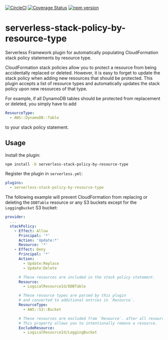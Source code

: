 [![CircleCI](https://circleci.com/gh/neverendingqs/serverless-stack-policy-by-resource-type.svg?style=svg)](https://circleci.com/gh/neverendingqs/serverless-stack-policy-by-resource-type.svg)
[![Coverage
Status](https://coveralls.io/repos/github/neverendingqs/serverless-stack-policy-by-resource-type/badge.svg?branch=main)](https://coveralls.io/github/neverendingqs/serverless-stack-policy-by-resource-type?branch=main)
[![npm
version](https://badge.fury.io/js/serverless-stack-policy-by-resource-type.svg)](https://badge.fury.io/js/serverless-stack-policy-by-resource-type)

# serverless-stack-policy-by-resource-type

Serverless Framework plugin for automatically populating CloudFormation stack
policy statements by resource type.

CloudFormation stack policies allow you to protect a resource from being
accidentally replaced or deleted. However, it is easy to forget to update the
stack policy when adding new resources that should be protected. This plugin
accepts a list of resource types and automatically updates the stack policy upon
new resources of that type.

For example, if all DynamoDB tables should be protected from replacement or
deleted, you simply have to add

```yaml
ResourceType:
  - AWS::DynamoDB::Table
```

to your stack policy statement.

## Usage

Install the plugin:

```sh
npm install -D serverless-stack-policy-by-resource-type
```

Register the plugin in `serverless.yml`:

```yaml
plugins:
  - serverless-stack-policy-by-resource-type
```

The following example will prevent CloudFormation from replacing or deleting the
`DDBTable` resource or any S3 buckets except for the `LoggingBucket` S3 bucket:

```yaml
provider:
  ...
  stackPolicy:
    - Effect: Allow
      Principal: '*'
      Action: 'Update:*'
      Resource: '*'
    - Effect: Deny
      Principal: '*'
      Action:
        - Update:Replace
        - Update:Delete

      # These resources are included in the stack policy statement.
      Resource:
        - LogicalResourceId/DDBTable

      # These resource types are parsed by this plugin
      # and converted to additional entries in `Resource`.
      ResourceType:
        - AWS::S3::Bucket

      # These resources are excluded from `Resource`. after all resources by type are added.
      # This property allows you to intentionally remove a resource.
      ExcludeResource:
        - LogicalResourceId/LoggingBucket
```

